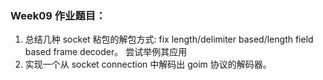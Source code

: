 ### Week09 作业题目：
1. 总结几种 socket 粘包的解包方式: fix length/delimiter based/length field based frame decoder。 尝试举例其应用
2. 实现一个从 socket connection 中解码出 goim 协议的解码器。